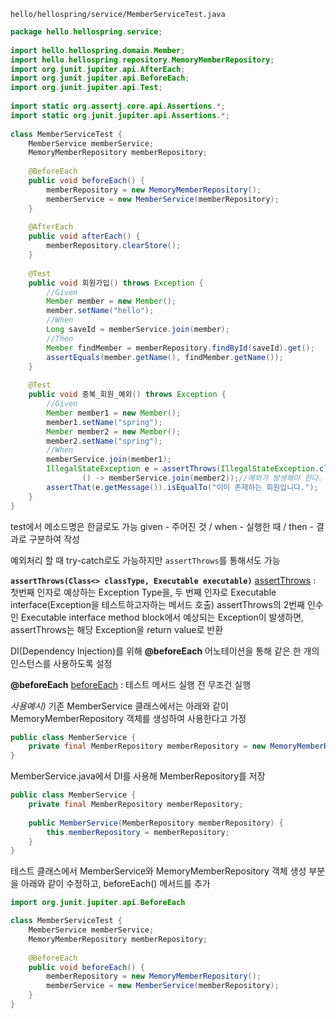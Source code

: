 `hello/hellospring/service/MemberServiceTest.java`
```java
package hello.hellospring.service;  
  
import hello.hellospring.domain.Member;  
import hello.hellospring.repository.MemoryMemberRepository;  
import org.junit.jupiter.api.AfterEach;  
import org.junit.jupiter.api.BeforeEach;  
import org.junit.jupiter.api.Test;  
  
import static org.assertj.core.api.Assertions.*;  
import static org.junit.jupiter.api.Assertions.*;  
  
class MemberServiceTest {  
    MemberService memberService;  
    MemoryMemberRepository memberRepository;  
  
    @BeforeEach  
    public void beforeEach() {  
        memberRepository = new MemoryMemberRepository();  
        memberService = new MemberService(memberRepository);  
    }  
  
    @AfterEach  
    public void afterEach() {  
        memberRepository.clearStore();  
    }  
  
    @Test  
    public void 회원가입() throws Exception {  
        //Given  
        Member member = new Member();  
        member.setName("hello");  
        //When  
        Long saveId = memberService.join(member);  
        //Then  
        Member findMember = memberRepository.findById(saveId).get();  
        assertEquals(member.getName(), findMember.getName());  
    }  
  
    @Test  
    public void 중복_회원_예외() throws Exception {  
        //Given  
        Member member1 = new Member();  
        member1.setName("spring");  
        Member member2 = new Member();  
        member2.setName("spring");  
        //When  
        memberService.join(member1);  
        IllegalStateException e = assertThrows(IllegalStateException.class,  
                () -> memberService.join(member2));//예외가 발생해야 한다.  
        assertThat(e.getMessage()).isEqualTo("이미 존재하는 회원입니다.");  
    }  
}
```
test에서 메소드명은 한글로도 가능
given  - 주어진 것 / when - 실행한 때 /  then - 결과로 구분하여 작성

예외처리 할 때  try-catch로도 가능하지만 
`assertThrows`를 통해서도 가능

**`assertThrows(Class<> classType, Executable executable)`** [assertThrows](https://velog.io/@cotchan/Exception-%ED%85%8C%EC%8A%A4%ED%8A%B8-%EB%B0%A9%EB%B2%95Junit5)
	: 첫번째 인자로 예상하는 Exception Type을, 
	두 번째 인자로 Executable interface(Exception을 테스트하고자하는 메서드 호출)
	assertThrows의 2번째 인수인 Executable interface method block에서 예상되는 Exception이 발생하면, assertThrows는 해당 Exception을 return value로 반환

DI(Dependency Injection)를 위해 **@beforeEach** 어노테이션을 통해 같은 한 개의 인스턴스를 사용하도록 설정

**@beforeEach** [beforeEach](https://mimah.tistory.com/entry/Spring-Boot-AfterEach-BeforeEach-%EC%98%88%EC%A0%9C)
	: 테스트 메서드 실행 전 무조건 실행

*사용예시)*
 기존 MemberService 클래스에서는 아래와 같이 MemoryMemberRepository 객체를 생성하여 사용한다고 가정
```java
public class MemberService {
    private final MemberRepository memberRepository = new MemoryMemberRepository();    
}
```
MemberService.java에서 DI를 사용해 MemberRepository를 저장
```java
public class MemberService {
    private final MemberRepository memberRepository;
    
    public MemberService(MemberRepository memberRepository) {
        this.memberRepository = memberRepository;
    }
}
```
 테스트 클래스에서 MemberService와 MemoryMemberRepository 객체 생성 부분을 아래와 같이 수정하고, beforeEach() 메서드를 추가

```java
import org.junit.jupiter.api.BeforeEach

class MemberServiceTest {
    MemberService memberService;
    MemoryMemberRepository memberRepository;
    
    @BeforeEach
    public void beforeEach() {
        memberRepository = new MemoryMemberRepository();
        memberService = new MemberService(memberRepository);
    }
}
```